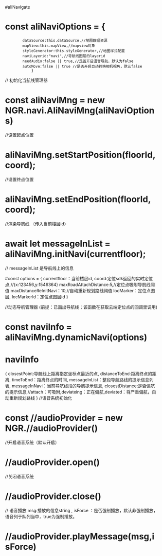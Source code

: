 #aliNavigate 

#  const aliNaviOptions = {
			dataSource:this.dataSource,//地图数据资源
			mapView:this.mapView,//mapview对象
			styleGenerator:this.styleGenerator,//地图样式配置
			naviLayerid:"navi",//导航线图层的layerid
			needAudio:false || true,//是否开启语音导航，默认为false
	        autoMove:false || true //是否开启自动转换相机视角，默认false
                }

// 初始化当航线管理器
# const aliNaviMng =  new NGR.navi.AliNaviMng(aliNaviOptions)

//设置起点位置
# aliNaviMng.setStartPosition(floorId, coord);

//设置终点位置
# aliNaviMng.setEndPosition(floorId, coord);

//渲染导航线  （传入当前楼层id）
# await  let messageInList = aliNaviMng.initNavi(currentfloor);
// messageInList 是导航线上的信息

#const options = {
	currentfloor：当前楼层id,
	coord:定位sdk返回的实时定位点,//{x:123456,y:1546364}
	maxRoadAttachDistance:5,//定位点吸附导航线阈值
	maxDistanceReInitNavi：10,//自动重新规划路线阈值
	locMarker：定位点图层,
	locMarkerId：定位点图层id
}

//动态导航管理器 (前提：已画出导航线；该函数在获取云端定位点的回调里调用)
# const naviInfo = aliNaviMng.dynamicNavi(options)
# naviInfo 
{
	closestPoint:导航线上距离指定坐标点最近的点,
	distanceToEnd:距离终点的距离,
	timeToEnd：距离终点的时间,
	messageInList：整段导航路线的提示信息列表,
	messageInNavi：当前导航线段的导航提示信息,
	closestDistance:是否偏航的提示信息,//attach：可吸附,deviateing：正在偏航,deviated：将严重偏航，自动重新规划路线
}
//语音系统初始化
# const //audioProvider = new NGR.//audioProvider()
//开启语音系统（默认开启）
# //audioProvider.open()
//关闭语音系统
# //audioProvider.close()
// 语音播放 msg:播放的信息string , isForce ：是否强制播放，默认非强制播放，语音列于队列当中，true为强制播放。
# //audioProvider.playMessage(msg,isForce)